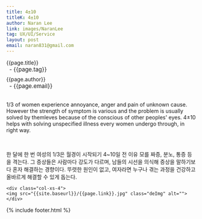 ```yaml
---
title: 4±10
titleK: 4±10
author: Naran Lee
link: images/NaranLee
tag: UX/UI/Service
layout: post
email: naran831@gmail.com
---	
```


<div class="container">

<div class="deDep">
{{page.title}}<br>
<p style="font-size:15px; margin:0px; padding:0px 0px 0px 8px; margin:0px 0px 8px 0px;">- {{page.tag}}</p>
{{page.author}}<br>
<p style="font-size:15px; margin:0px; padding:0px 0px 0px 8px;">- {{page.email}}</p>
</div>

<br>

<div class="det lato">



1/3 of women experience annoyance, anger and pain of unknown cause. However the strength of symptom is various and the problem is usually solved by themleves because of the conscious of other peoples' eyes. 4±10 helps with solving unspecified illness every women undergo through, in right way.




</div>

<br>

<div class="noto">

한 달에 한 번 여성의 1/3은 월경이 시작되기 4~10일 전 이유 모를 짜증, 분노, 통증 등을 격는다. 그 증상들은 사람마다 강도가 다르며, 남들의 시선을 의식해 증상을 말하기보다 혼자 해결하는 경향이다. 뚜렷한 원인이 없고, 여자라면 누구나 겪는 과정을 건강하고 올바르게 해결할 수 있게 돕는다.


</div>

<div class="row" class="imgcolor">
	
	<div class="col-xs-4">
	<img src="{{site.baseurl}}/{{page.link}}.jpg" class="deImg" alt=""></div>
	
</div>

	

</div> 

{% include footer.html %}